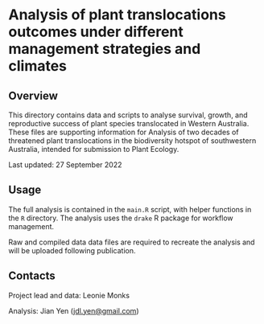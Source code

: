 # Analysis of plant translocations outcomes under different management strategies and climates

## Overview

This directory contains data and scripts to analyse survival, growth, and reproductive success of plant species translocated in Western Australia. These files are supporting information for Analysis of two decades of threatened plant translocations in the biodiversity hotspot of southwestern Australia, intended for submission to Plant Ecology.

Last updated: 27 September 2022


## Usage

The full analysis is contained in the `main.R` script, with helper functions in the `R` directory. The analysis uses the `drake` R package for workflow management.

Raw and compiled data data files are required to recreate the analysis and will be uploaded following publication. 


## Contacts

Project lead and data: Leonie Monks

Analysis: Jian Yen (jdl.yen@gmail.com)


